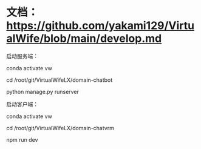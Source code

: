 # 文档：https://github.com/yakami129/VirtualWife/blob/main/develop.md

启动服务端：

conda activate vw

cd /root/git/VirtualWifeLX/domain-chatbot

python manage.py runserver




启动客户端：

conda activate vw

cd /root/git/VirtualWifeLX/domain-chatvrm

npm run dev








